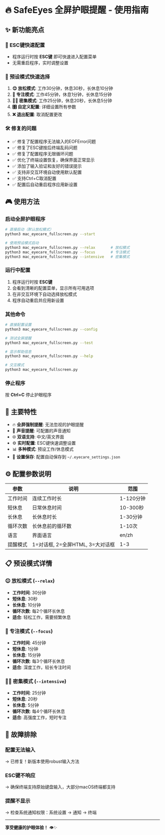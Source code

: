 # 🔥 SafeEyes 全屏护眼提醒 - 使用指南

## ✨ 新功能亮点

### 🎯 **ESC键快速配置**
- 程序运行时按 **ESC键** 即可快速进入配置菜单
- 无需重启程序，实时调整设置

### 🚀 **预设模式快速选择**
1. **😌 放松模式**: 工作30分钟，休息30秒，长休息10分钟
2. **💪 专注模式**: 工作45分钟，休息1分钟，长休息15分钟
3. **🏃‍♂️ 密集模式**: 工作25分钟，休息20秒，长休息5分钟
4. **🎛️ 自定义配置**: 详细设置所有参数
5. **❌ 退出配置**: 取消配置更改

### 🛠️ **修复的问题**
- ✅ 修复了配置程序无法输入的EOFError问题
- ✅ 修复了ESC键按后终端乱码问题
- ✅ 修复了配置程序无限循环问题
- ✅ 优化了终端设置恢复，确保界面正常显示
- ✅ 添加了输入验证和友好的错误提示
- ✅ 支持非交互环境自动使用默认配置
- ✅ 支持Ctrl+C取消配置
- ✅ 配置后自动重启程序应用新设置

## 🎮 使用方法

### **启动全屏护眼程序**
```bash
# 直接启动（默认放松模式）
python3 mac_eyecare_fullscreen.py --start

# 使用预设模式启动
python3 mac_eyecare_fullscreen.py --relax       # 放松模式
python3 mac_eyecare_fullscreen.py --focus       # 专注模式
python3 mac_eyecare_fullscreen.py --intensive   # 密集模式
```

### **运行中配置**
1. 程序运行时按 **ESC键**
2. 会看到清晰的配置菜单，显示所有可用选项
3. 在非交互环境下自动选择放松模式
4. 程序自动重启并应用新设置

### **其他命令**
```bash
# 直接配置设置
python3 mac_eyecare_fullscreen.py --config

# 测试全屏提醒
python3 mac_eyecare_fullscreen.py --test

# 显示帮助信息
python3 mac_eyecare_fullscreen.py --help

# 交互模式
python3 mac_eyecare_fullscreen.py
```

### **停止程序**
按 **Ctrl+C** 停止护眼程序

## 🎯 主要特性

- 🔥 **全屏强制提醒**: 无法忽视的护眼提醒
- 🎵 **声音提醒**: 可配置的声音通知
- 🌐 **双语支持**: 中文/英文界面
- ⚙️ **实时配置**: ESC键快速调整设置
- 📊 **多种模式**: 预设工作/休息模式
- 💾 **设置保存**: 配置自动保存到 `~/.eyecare_settings.json`

## ⚙️ 配置参数说明

| 参数 | 说明 | 范围 |
|------|------|------|
| 工作时间 | 连续工作时长 | 1-120分钟 |
| 短休息 | 日常休息时间 | 10-300秒 |
| 长休息 | 长休息时长 | 1-30分钟 |
| 循环次数 | 长休息前的循环数 | 1-10次 |
| 语言 | 界面语言 | en/zh |
| 提醒模式 | 1=对话框, 2=全屏HTML, 3=大对话框 | 1-3 |

## 📋 预设模式详情

### 😌 放松模式 (`--relax`)
- **工作时间**: 30分钟
- **短休息**: 30秒
- **长休息**: 10分钟
- **循环次数**: 每2个循环长休息
- **适合**: 轻松工作，需要频繁休息

### 💪 专注模式 (`--focus`)
- **工作时间**: 45分钟
- **短休息**: 1分钟
- **长休息**: 15分钟
- **循环次数**: 每3个循环长休息
- **适合**: 深度工作，较长专注时间

### 🏃‍♂️ 密集模式 (`--intensive`)
- **工作时间**: 25分钟
- **短休息**: 20秒
- **长休息**: 5分钟
- **循环次数**: 每4个循环长休息
- **适合**: 高强度工作，短时专注

## 🔧 故障排除

### **配置无法输入**
→ 已修复！新版本使用robust输入方法

### **ESC键不响应**
→ 确保终端支持原始键盘输入，大部分macOS终端都支持

### **提醒不显示**
→ 检查系统通知权限：系统设置 → 通知 → 终端

---

**享受健康的护眼体验！** 👁️✨